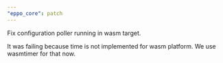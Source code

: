 ```yaml
---
"eppo_core": patch
---
```


Fix configuration poller running in wasm target.

It was failing because time is not implemented for wasm platform. We use wasmtimer for that now.

